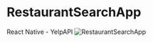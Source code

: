 # RestaurantSearchApp
React Native - YelpAPI
![RestaurantSearchApp](https://github.com/Hakanlsk/RestaurantSearchApp/assets/123507532/e57efaf2-f1fc-4b04-b2d0-bf1c641fdd53)
